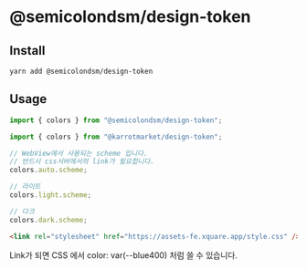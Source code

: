 # @semicolondsm/design-token

## Install

```
yarn add @semicolondsm/design-token
```

## Usage

```jsx
import { colors } from "@semicolondsm/design-token";
```

```typescript
import { colors } from "@karrotmarket/design-token";

// WebView에서 사용되는 scheme 입니다.
// 반드시 css서버에서의 link가 필요합니다.
colors.auto.scheme;

// 라이트
colors.light.scheme;

// 다크
colors.dark.scheme;
```

```html
<link rel="stylesheet" href="https://assets-fe.xquare.app/style.css" />
```

Link가 되면 CSS 에서 color: var(--blue400) 처럼 쓸 수 있습니다.
